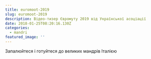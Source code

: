 ```yaml
---
title: euromoot-2019
slug: euromoot-2019
description: Відео-тизер Євромуту 2019 від Української асоціації
date: 2018-01-25T08:20:16.130Z
categories:
  - mandri
featured_image: ''
---
```

Запалюйтеся і готуйтеся до великих мандрів Італією
